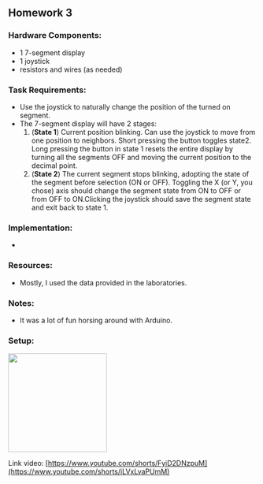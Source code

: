 ## Homework 3
### Hardware Components:
 - 1 7-segment display
 - 1 joystick
 - resistors and wires (as needed)

### Task Requirements:
 - Use the joystick to naturally change the position of the turned on segment.
 - The 7-segment display will have 2 stages:
     1. (**State 1**) Current  position  blinking.   Can  use  the  joystick  to  move  from one  position  to  neighbors.   Short  pressing  the  button  toggles  state2.  Long pressing the button in state 1 resets the entire display by turning all the segments OFF and moving the current position to the decimal point.
     2. (**State 2**) The  current segment  stops  blinking,  adopting  the  state  of  the  segment  before selection (ON or OFF). Toggling the X (or Y, you chose) axis should change  the  segment  state  from  ON  to  OFF  or  from  OFF  to  ON.Clicking the joystick should save the segment state and exit back to state 1.

### Implementation:
 - 

### Resources:
 - Mostly, I used the data provided in the laboratories.

### Notes:
 - It was a lot of fun horsing around with Arduino.

### Setup:
<img src="https://user-images.githubusercontent.com/63961737/216772499-ebafaf66-50c3-4fab-88d6-6287c2768ac8.jpeg" width="200">

Link video: [https://www.youtube.com/shorts/FyiD2DNzpuM](https://www.youtube.com/shorts/iLVxLvaPUmM)
